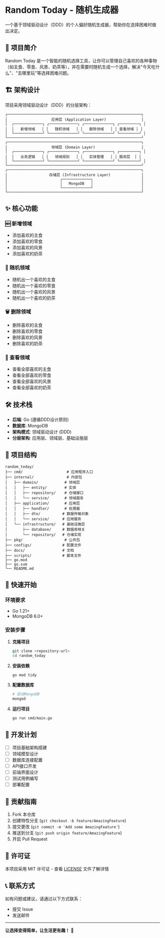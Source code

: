 # Random Today - 随机生成器

一个基于领域驱动设计（DDD）的个人偏好随机生成器，帮助你在选择困难时做出决定。

## 🎯 项目简介

Random Today 是一个智能的随机选择工具，让你可以管理自己喜欢的各种事物（如主食、零食、风景、奶茶等），并在需要时随机生成一个选择，解决"今天吃什么"、"去哪里玩"等选择困难问题。

## 🏗️ 架构设计

项目采用领域驱动设计（DDD）的分层架构：

```
┌─────────────────────────────────────────────────────────────┐
│                    应用层 (Application Layer)                │
│  ┌─────────────┐ ┌─────────────┐ ┌─────────────┐ ┌─────────┐ │
│  │   新增领域   │ │   随机领域   │ │   删除领域   │ │ 查看领域 │ │
│  └─────────────┘ └─────────────┘ └─────────────┘ └─────────┘ │
└─────────────────────────────────────────────────────────────┘
┌─────────────────────────────────────────────────────────────┐
│                    领域层 (Domain Layer)                     │
│  ┌─────────────┐ ┌─────────────┐ ┌─────────────┐ ┌─────────┐ │
│  │   业务逻辑   │ │   领域规则   │ │   实体管理   │ │ 服务层  │ │
│  └─────────────┘ └─────────────┘ └─────────────┘ └─────────┘ │
└─────────────────────────────────────────────────────────────┘
┌─────────────────────────────────────────────────────────────┐
│                   存储层 (Infrastructure Layer)              │
│                        ┌─────────────┐                      │
│                        │   MongoDB   │                      │
│                        └─────────────┘                      │
└─────────────────────────────────────────────────────────────┘
```

## ✨ 核心功能

### 🆕 新增领域
- 添加喜欢的主食
- 添加喜欢的零食  
- 添加喜欢的风景
- 添加喜欢的奶茶

### 🎲 随机领域
- 随机出一个喜欢的主食
- 随机出一个喜欢的零食
- 随机出一个喜欢的风景
- 随机出一个喜欢的奶茶

### 🗑️ 删除领域
- 删除喜欢的主食
- 删除喜欢的零食
- 删除喜欢的风景
- 删除喜欢的奶茶

### 👀 查看领域
- 查看全部喜欢的主食
- 查看全部喜欢的零食
- 查看全部喜欢的风景
- 查看全部喜欢的奶茶

## 🛠️ 技术栈

- **后端**: Go (遵循DDD设计原则)
- **数据库**: MongoDB
- **架构模式**: 领域驱动设计 (DDD)
- **分层架构**: 应用层、领域层、基础设施层

## 📁 项目结构

```
random_today/
├── cmd/                    # 应用程序入口
├── internal/               # 内部包
│   ├── domain/            # 领域层
│   │   ├── entity/        # 实体
│   │   ├── repository/    # 仓储接口
│   │   └── service/       # 领域服务
│   ├── application/       # 应用层
│   │   ├── handler/       # 处理器
│   │   ├── dto/          # 数据传输对象
│   │   └── service/      # 应用服务
│   └── infrastructure/   # 基础设施层
│       ├── database/     # 数据库相关
│       └── repository/   # 仓储实现
├── pkg/                   # 公共包
├── configs/              # 配置文件
├── docs/                 # 文档
├── scripts/              # 脚本文件
├── go.mod
├── go.sum
└── README.md
```

## 🚀 快速开始

### 环境要求

- Go 1.21+
- MongoDB 6.0+

### 安装步骤

1. **克隆项目**
   ```bash
   git clone <repository-url>
   cd random_today
   ```

2. **安装依赖**
   ```bash
   go mod tidy
   ```

3. **配置数据库**
   ```bash
   # 启动MongoDB
   mongod
   ```

4. **运行项目**
   ```bash
   go run cmd/main.go
   ```

## 📝 开发计划

- [ ] 项目基础架构搭建
- [ ] 领域模型设计
- [ ] 数据库连接配置
- [ ] API接口开发
- [ ] 前端界面设计
- [ ] 测试用例编写
- [ ] 部署配置

## 🤝 贡献指南

1. Fork 本仓库
2. 创建特性分支 (`git checkout -b feature/AmazingFeature`)
3. 提交更改 (`git commit -m 'Add some AmazingFeature'`)
4. 推送到分支 (`git push origin feature/AmazingFeature`)
5. 开启 Pull Request

## 📄 许可证

本项目采用 MIT 许可证 - 查看 [LICENSE](LICENSE) 文件了解详情

## 📞 联系方式

如有问题或建议，请通过以下方式联系：

- 提交 Issue
- 发送邮件

---

**让选择变得简单，让生活更有趣！** 🎉 